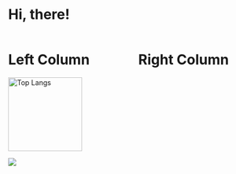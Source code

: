 # Hi, there!

<style>
.column-left{
  float: left;
  width: 47.5%;
  text-align: left;
}
.column-right{
  float: right;
  width: 47.5%;
  text-align: left;
}
.column-one{
  float: left;
  width: 100%;
  text-align: left;
}
</style>

<div class="column-left">

# Left Column

</div>
<div class="column-right">

# Right Column

</div>


<img alt="Top Langs" height="150px" src="https://github-readme-stats.vercel.app/api/top-langs/?username=koyo-code&layout=compact&show_icons=true" />

![](https://skillicons.dev/icons?i=html,css,js,ts,threejs,react,nextjs,astro,vite,php,github,vscode&perline=5)
